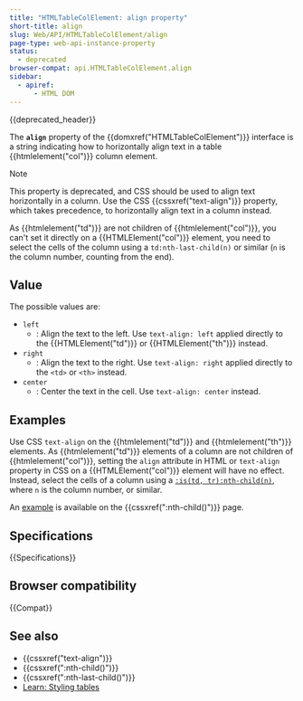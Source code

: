 ```yaml
---
title: "HTMLTableColElement: align property"
short-title: align
slug: Web/API/HTMLTableColElement/align
page-type: web-api-instance-property
status:
  - deprecated
browser-compat: api.HTMLTableColElement.align
sidebar:
  - apiref:
      - HTML DOM
---
```


{{deprecated_header}}

The **`align`** property of the {{domxref("HTMLTableColElement")}} interface is a string indicating how to horizontally align text in a table {{htmlelement("col")}} column element.

> [!NOTE]
> This property is deprecated, and CSS should be used to align text horizontally in a column. Use the CSS {{cssxref("text-align")}} property, which takes precedence, to horizontally align text in a column instead.
>
> As {{htmlelement("td")}} are not children of {{htmlelement("col")}}, you can't set it directly on a {{HTMLElement("col")}} element, you need to select the cells of the column using a `td:nth-last-child(n)` or similar (`n` is the column number, counting from the end).

## Value

The possible values are:

- `left`
  - : Align the text to the left. Use `text-align: left` applied directly to the {{HTMLElement("td")}} or {{HTMLElement("th")}} instead.
- `right`
  - : Align the text to the right. Use `text-align: right` applied directly to the `<td>` or `<th>` instead.
- `center`
  - : Center the text in the cell. Use `text-align: center` instead.

## Examples

Use CSS `text-align` on the {{htmlelement("td")}} and {{htmlelement("th")}} elements. As {{htmlelement("td")}} elements of a column are not children of {{htmlelement("col")}}, setting the `align` attribute in HTML or `text-align` property in CSS on a {{HTMLElement("col")}} element will have no effect. Instead, select the cells of a column using a [`:is(td, tr):nth-child(n)`](/en-US/docs/Web/CSS/:nth-child), where `n` is the column number, or similar.

An [example](/en-US/docs/Web/CSS/:nth-child#styling_a_table_column) is available on the {{cssxref(":nth-child()")}} page.

## Specifications

{{Specifications}}

## Browser compatibility

{{Compat}}

## See also

- {{cssxref("text-align")}}
- {{cssxref(":nth-child()")}}
- {{cssxref(":nth-last-child()")}}
- [Learn: Styling tables](/en-US/docs/Learn_web_development/Core/Styling_basics/Tables)
